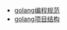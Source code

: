 
* [golang编程规范](docs/golang/go-code-review-comments.md)
* [golang项目结构](docs/golang/project-layout.md)

